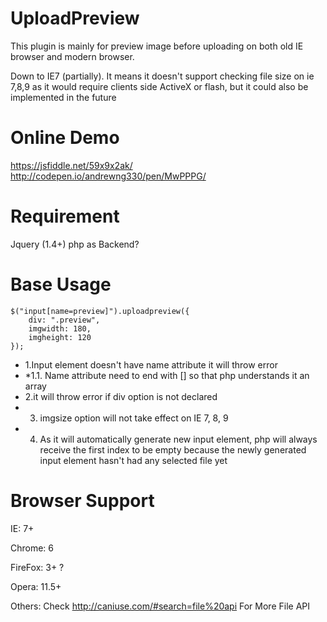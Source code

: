 # UploadPreview 
This plugin is mainly for preview image before uploading on both old IE browser and modern browser.

Down to IE7 (partially).
It means it doesn't support checking file size on ie 7,8,9 as it would require clients side ActiveX or flash, but it could also be implemented in the future

Online Demo
=============================
https://jsfiddle.net/59x9x2ak/
http://codepen.io/andrewng330/pen/MwPPPG/

Requirement
=============================
Jquery (1.4+)
php as Backend?

Base Usage
=============================
	$("input[name=preview]").uploadpreview({
		div: ".preview",
		imgwidth: 180,
		imgheight: 120
	});
* 1.Input element doesn't have name attribute it will throw error
* *1.1. Name attribute need to end with [] so that php understands it an array
* 2.it will throw error if div option is not declared
* 3. imgsize option will not take effect on IE 7, 8, 9
* 4. As it will automatically generate new input element, php will always receive the first index to be empty because the newly generated input element hasn't had any selected file yet

Browser Support
=============================
IE: 7+

Chrome: 6

FireFox: 3+ ?

Opera: 11.5+

Others: Check http://caniuse.com/#search=file%20api For More File API
